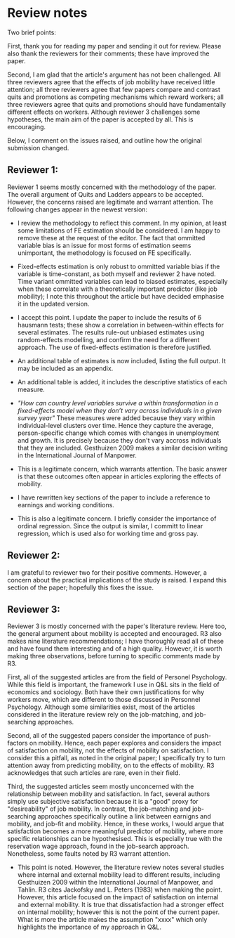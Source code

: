 # Review notes

Two brief points: 

First, thank you for reading my paper and sending it out for review. Please also thank the reviewers for their comments; these have improved the paper.  

Second, I am glad that the article's argument has not been challenged. All three reviewers agree that the effects of job mobility have received little attention; all three reviewers agree that few papers compare and contrast quits and promotions as competing mechanisms which reward workers; all three reviewers agree that quits and promotions should have fundamentally different effects on workers. Although reviewer 3 challenges some hypotheses, the main aim of the paper is accepted by all. This is encouraging.

Below, I comment on the issues raised, and outline how the original submission changed.

## Reviewer 1:

Reviewer 1 seems mostly concerned with the methodology of the paper. The overall argument of Quits and Ladders appears to be accepted. However, the concerns raised are legitimate and warrant attention. The following changes appear in the newest version:

* I review the methodology to reflect this comment. In my opinion, at least some limitations of FE estimation should be considered. I am happy to remove these at the request of the editor. The fact that ommitted variable bias is an issue for most forms of estimation seems unimportant, the methodology is focused on FE specifically. 

*  Fixed-effects estimation is only robust to ommitted variable bias if the variable is time-constant, as both myself and reviewer 2 have noted. Time variant ommitted variables can lead to biased estimates, especially when these correlate with a theoretically important predictor (like job mobility); I note this throughout the article but have decided emphasise it in the updated version.

* I accept this point. I update the paper to include the results of 6 hausmann tests; these show a correlation in between-within effects for several estimates. The results rule-out unbiased estimates using random-effects modelling, and confirm the need for a different approach. The use of fixed-effects estimation is therefore justified.

* An additional table of estimates is now included, listing the full output. It may be included as an appendix.

* An additional table is added, it includes the descriptive statistics of each measure. 

* *"How can country level variables survive a within transformation in a fixed-effects model when they don’t vary across individuals in a given survey year"* These measures were added because they vary within individual-level clusters over time. Hence they capture the average, person-specific change which comes with changes in unemployment and growth. It is precisely because they don't vary accross individuals that they are included. Gesthuizen 2009 makes a similar decision writing in the International Journal of Manpower.

* This is a legitimate concern, which warrants attention. The basic answer is that these outcomes often appear in articles exploring the effects of mobility. 

* I have rewritten key sections of the paper to include a reference to earnings and working conditions.

* This is also a legitimate concern. I briefly consider the importance of ordinal regression. Since the output is similar, I committ to linear regression, which is used also for working time and gross pay.


## Reviewer 2: 

I am grateful to reviewer two for their positive comments. However, a concern about the practical implications of the study is raised. I expand this section of the paper; hopefully this fixes the issue. 


## Reviewer 3:

Reviewer 3 is mostly concerned with the paper's literature review. Here too, the general argument about mobility is accepted and encouraged. R3 also makes nine literature recommendations; I have thoroughly read all of these and have found them interesting and of a high quality. However, it is worth making three observations, before turning to specific comments made by R3. 

First, all of the suggested articles are from the field of Personel Psychology. While this field is important, the framework I use in Q&L sits in the field of economics and sociology. Both have their own justifications for why workers move, which are different to those discussed in Personnel Psychology. Although some similarities exist, most of the articles considered in the literature review rely on the job-matching, and job-searching approaches.

Second, all of the suggested papers consider the importance of push-factors on mobility. Hence, each paper explores and considers the impact of satisfaction on mobility, not the effects of mobility on satisfaction. I consider this a pitfall, as noted in the original paper; I specifically try to turn attention away from predicting mobility, on to the effects of mobility. R3 acknowledges that such articles are rare, even in their field.   

Third, the suggested articles seem mostly unconcerned with the relationship between mobility and satisfaction. In fact, several authors simply use subjective satisfaction because it is a "good" proxy for "desireability" of job mobility. In contrast, the job-matching and job-searching approaches specifically outline a link between earnigns and mobility, and job-fit and mobility. Hence, in these works, I would argue that satisfaction becomes a more meaningful predictor of mobility, where more specific relationships can be hypothesised. This is especially true with the reservation wage approach, found in the job-search approach. Nonetheless, some faults noted by R3 warrant attention.

* This point is noted. However, the literature review notes several studies where internal and external mobility lead to different results, including Gesthuizen 2009 within the International Journal of Manpower, and Tahlin. R3 cites Jackofsky and L. Peters (1983) when making the point. However, this article focused on the impact of satisfaction on internal and external mobility. It is true that dissatisfaction had a stronger effect on internal mobility; however this is not the point of the current paper. What is more the article makes the assumption "xxxx" which only highlights the importance of my approach in Q&L.




